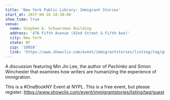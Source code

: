 ```yaml
---
title: 'New York Public Library: Immigrant Stories'
start_at: 2017-04-18 18:30:00
show_time: true
venue:
  name: Stephen A. Schwarzman Building
  address: '476 Fifth Avenue (42nd Street & Fifth Ave)'
  city: New York
  state: NY
  zip: '10018'
  link: 'https://www.showclix.com/event/immigrantstories/listing/tag/guest'
---
```



A discussion featuring Min Jin Lee, the author of *Pachinko*&nbsp;and Simon Winchester that examines how writers are humanizing the experience of immigration.&nbsp;

This is a #OneBookNY Event at NYPL. This is a free event, but please register: https://www.showclix.com/event/immigrantstories/listing/tag/guest

&nbsp;